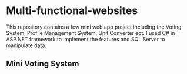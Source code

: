 # Multi-functional-websites
This repository contains a few mini web app project including the Voting System, Profile Management System, Unit Converter ect. I used C# in ASP.NET framework to implement the features and SQL Server to manipulate data.
## Mini Voting System

